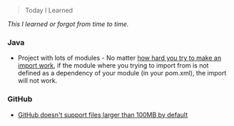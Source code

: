 > Today I Learned

_This I learned or forgot from time to time._

### Java
- Project with lots of modules - No matter [how hard you try to make an import work](https://stackoverflow.com/questions/26952078/intellij-cannot-resolve-symbol-on-import), if the module where you trying to import from is not defined as a dependency of your module (in your pom.xml), the import will not work.

### GitHub
- [GitHub doesn't support files larger than 100MB by default](https://toubou91.github.io/how-to-push-large-files-to-github/)
